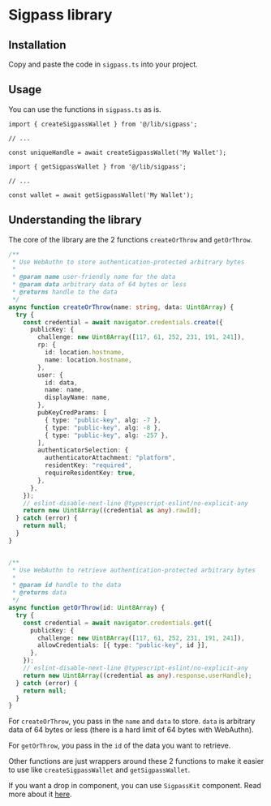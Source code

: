 # Sigpass library

## Installation

Copy and paste the code in `sigpass.ts` into your project.

## Usage

You can use the functions in `sigpass.ts` as is.

```tsx
import { createSigpassWallet } from '@/lib/sigpass';

// ...

const uniqueHandle = await createSigpassWallet('My Wallet');
```

```tsx
import { getSigpassWallet } from '@/lib/sigpass';

// ...

const wallet = await getSigpassWallet('My Wallet');
```

## Understanding the library

The core of the library are the 2 functions `createOrThrow` and `getOrThrow`.

```ts
/**
 * Use WebAuthn to store authentication-protected arbitrary bytes
 *
 * @param name user-friendly name for the data
 * @param data arbitrary data of 64 bytes or less
 * @returns handle to the data
 */
async function createOrThrow(name: string, data: Uint8Array) {
  try {
    const credential = await navigator.credentials.create({
      publicKey: {
        challenge: new Uint8Array([117, 61, 252, 231, 191, 241]),
        rp: {
          id: location.hostname,
          name: location.hostname,
        },
        user: {
          id: data,
          name: name,
          displayName: name,
        },
        pubKeyCredParams: [
          { type: "public-key", alg: -7 },
          { type: "public-key", alg: -8 },
          { type: "public-key", alg: -257 },
        ],
        authenticatorSelection: {
          authenticatorAttachment: "platform",
          residentKey: "required",
          requireResidentKey: true,
        },
      },
    });
    // eslint-disable-next-line @typescript-eslint/no-explicit-any
    return new Uint8Array((credential as any).rawId);
  } catch (error) {
    return null;
  }
}


/**
 * Use WebAuthn to retrieve authentication-protected arbitrary bytes
 *
 * @param id handle to the data
 * @returns data
 */
async function getOrThrow(id: Uint8Array) {
  try {
    const credential = await navigator.credentials.get({
      publicKey: {
        challenge: new Uint8Array([117, 61, 252, 231, 191, 241]),
        allowCredentials: [{ type: "public-key", id }],
      },
    });
    // eslint-disable-next-line @typescript-eslint/no-explicit-any
    return new Uint8Array((credential as any).response.userHandle);
  } catch (error) {
    return null;
  }
}
```

For `createOrThrow`, you pass in the `name` and `data` to store. `data` is arbitrary data of 64 bytes or less (there is a hard limit of 64 bytes with WebAuthn).

For `getOrThrow`, you pass in the `id` of the data you want to retrieve.

Other functions are just wrappers around these 2 functions to make it easier to use like `createSigpassWallet` and `getSigpassWallet`.

If you want a drop in component, you can use `SigpassKit` component. Read more about it [here](docs/sigpasskit.md).